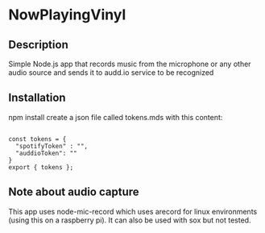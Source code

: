 # NowPlayingVinyl

## Description
Simple Node.js app that records music from the microphone or any other audio source and sends it to audd.io service to be recognized

## Installation
npm install
create a json file called tokens.mds with this content:

<code>
const tokens = {
  "spotifyToken" : "<your spotify token>",
  "auddioToken": "<your audd.io token>"
}
export { tokens };
</code>

## Note about audio capture
This app uses node-mic-record which uses arecord for linux environments (using this on a raspberry pi). It can also be used with sox but not tested.

